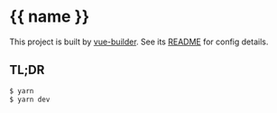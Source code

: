 # {{ name }}

This project is built by [vue-builder](https://github.com/andrewscwei/vue-builder). See its [README](https://github.com/andrewscwei/vue-builder/blob/master/README.md) for config details.

## TL;DR

```sh
$ yarn
$ yarn dev
```
